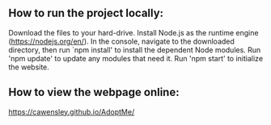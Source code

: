 ## How to run the project locally:
Download the files to your hard-drive.
Install Node.js as the runtime engine (https://nodejs.org/en/).
In the console, navigate to the downloaded directory, then run `npm install' to install the dependent Node modules.
Run 'npm update' to update any modules that need it.
Run 'npm start' to initialize the website.

## How to view the webpage online:
https://cawensley.github.io/AdoptMe/